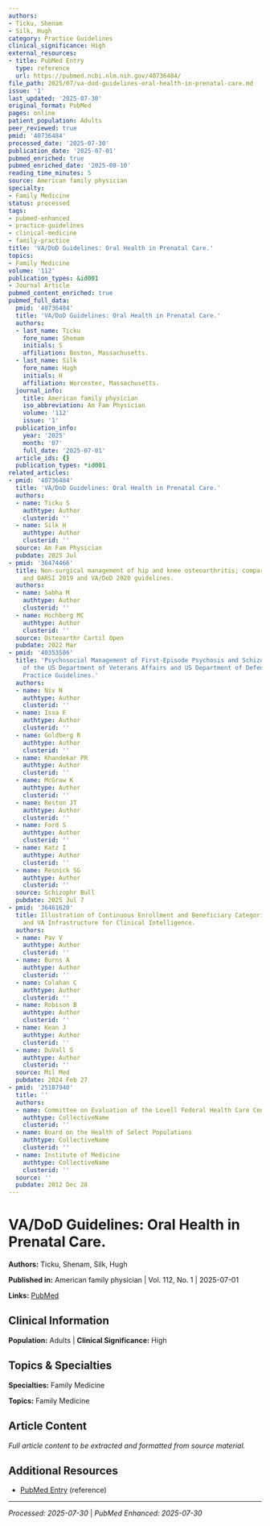 ```yaml
---
authors:
- Ticku, Shenam
- Silk, Hugh
category: Practice Guidelines
clinical_significance: High
external_resources:
- title: PubMed Entry
  type: reference
  url: https://pubmed.ncbi.nlm.nih.gov/40736484/
file_path: 2025/07/va-dod-guidelines-oral-health-in-prenatal-care.md
issue: '1'
last_updated: '2025-07-30'
original_format: PubMed
pages: online
patient_population: Adults
peer_reviewed: true
pmid: '40736484'
processed_date: '2025-07-30'
publication_date: '2025-07-01'
pubmed_enriched: true
pubmed_enriched_date: '2025-08-10'
reading_time_minutes: 5
source: American family physician
specialty:
- Family Medicine
status: processed
tags:
- pubmed-enhanced
- practice-guidelines
- clinical-medicine
- family-practice
title: 'VA/DoD Guidelines: Oral Health in Prenatal Care.'
topics:
- Family Medicine
volume: '112'
publication_types: &id001
- Journal Article
pubmed_content_enriched: true
pubmed_full_data:
  pmid: '40736484'
  title: 'VA/DoD Guidelines: Oral Health in Prenatal Care.'
  authors:
  - last_name: Ticku
    fore_name: Shenam
    initials: S
    affiliation: Boston, Massachusetts.
  - last_name: Silk
    fore_name: Hugh
    initials: H
    affiliation: Worcester, Massachusetts.
  journal_info:
    title: American family physician
    iso_abbreviation: Am Fam Physician
    volume: '112'
    issue: '1'
  publication_info:
    year: '2025'
    month: '07'
    full_date: '2025-07-01'
  article_ids: {}
  publication_types: *id001
related_articles:
- pmid: '40736484'
  title: 'VA/DoD Guidelines: Oral Health in Prenatal Care.'
  authors:
  - name: Ticku S
    authtype: Author
    clusterid: ''
  - name: Silk H
    authtype: Author
    clusterid: ''
  source: Am Fam Physician
  pubdate: 2025 Jul
- pmid: '36474466'
  title: Non-surgical management of hip and knee osteoarthritis; comparison of ACR/AF
    and OARSI 2019 and VA/DoD 2020 guidelines.
  authors:
  - name: Sabha M
    authtype: Author
    clusterid: ''
  - name: Hochberg MC
    authtype: Author
    clusterid: ''
  source: Osteoarthr Cartil Open
  pubdate: 2022 Mar
- pmid: '40353586'
  title: 'Psychosocial Management of First-Episode Psychosis and Schizophrenia: Synopsis
    of the US Department of Veterans Affairs and US Department of Defense Clinical
    Practice Guidelines.'
  authors:
  - name: Niv N
    authtype: Author
    clusterid: ''
  - name: Issa F
    authtype: Author
    clusterid: ''
  - name: Goldberg R
    authtype: Author
    clusterid: ''
  - name: Khandekar PR
    authtype: Author
    clusterid: ''
  - name: McGraw K
    authtype: Author
    clusterid: ''
  - name: Reston JT
    authtype: Author
    clusterid: ''
  - name: Ford S
    authtype: Author
    clusterid: ''
  - name: Katz I
    authtype: Author
    clusterid: ''
  - name: Resnick SG
    authtype: Author
    clusterid: ''
  source: Schizophr Bull
  pubdate: 2025 Jul 7
- pmid: '36461620'
  title: Illustration of Continuous Enrollment and Beneficiary Categorization in DoD
    and VA Infrastructure for Clinical Intelligence.
  authors:
  - name: Pav V
    authtype: Author
    clusterid: ''
  - name: Burns A
    authtype: Author
    clusterid: ''
  - name: Colahan C
    authtype: Author
    clusterid: ''
  - name: Robison B
    authtype: Author
    clusterid: ''
  - name: Kean J
    authtype: Author
    clusterid: ''
  - name: DuVall S
    authtype: Author
    clusterid: ''
  source: Mil Med
  pubdate: 2024 Feb 27
- pmid: '25187940'
  title: ''
  authors:
  - name: Committee on Evaluation of the Lovell Federal Health Care Center Merger
    authtype: CollectiveName
    clusterid: ''
  - name: Board on the Health of Select Populations
    authtype: CollectiveName
    clusterid: ''
  - name: Institute of Medicine
    authtype: CollectiveName
    clusterid: ''
  source: ''
  pubdate: 2012 Dec 28
---
```


# VA/DoD Guidelines: Oral Health in Prenatal Care.

**Authors:** Ticku, Shenam, Silk, Hugh

**Published in:** American family physician | Vol. 112, No. 1 | 2025-07-01

**Links:** [PubMed](https://pubmed.ncbi.nlm.nih.gov/40736484/)

## Clinical Information

**Population:** Adults | **Clinical Significance:** High

## Topics & Specialties

**Specialties:** Family Medicine

**Topics:** Family Medicine

## Article Content

*Full article content to be extracted and formatted from source material.*

## Additional Resources

- [PubMed Entry](https://pubmed.ncbi.nlm.nih.gov/40736484/) (reference)

---

*Processed: 2025-07-30* | *PubMed Enhanced: 2025-07-30*
